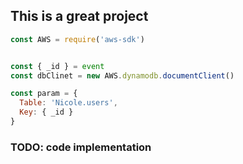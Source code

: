 ## This is a great project

```js
const AWS = require('aws-sdk')


const { _id } = event
const dbClinet = new AWS.dynamodb.documentClient()

const param = {
  Table: 'Nicole.users',
  Key: { _id }
}
```

### TODO: code implementation
